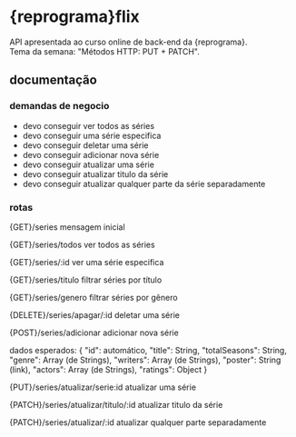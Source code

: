 # {reprograma}flix
API apresentada ao curso online de back-end da {reprograma}. <br>
Tema da semana: "Métodos HTTP: PUT + PATCH".

## documentação

### demandas de negocio
- devo conseguir ver todos as séries
- devo conseguir uma série especifica
- devo conseguir deletar uma série
- devo conseguir adicionar nova série
- devo conseguir atualizar uma série
- devo conseguir atualizar titulo da série
- devo conseguir atualizar qualquer parte da série separadamente


### rotas

{GET}/series
mensagem inicial

{GET}/series/todos
ver todos as séries 

{GET}/series/:id
ver uma série especifica

{GET}/series/titulo
filtrar séries por título

{GET}/series/genero
filtrar séries por gênero

{DELETE}/series/apagar/:id
deletar uma série

{POST}/series/adicionar
adicionar nova série

dados esperados:
{
"id": automático,
"title": String,
"totalSeasons": String,
"genre": Array (de Strings),
"writers": Array (de Strings),
"poster": String (link),
"actors": Array (de Strings),
"ratings": Object
}


{PUT}/series/atualizar/serie:id
atualizar uma série

{PATCH}/series/atualizar/titulo/:id
atualizar titulo da série

{PATCH}/series/atualizar/:id
atualizar qualquer parte separadamente